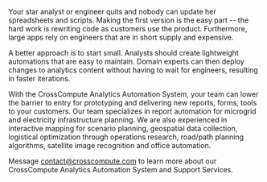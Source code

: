 Your star analyst or engineer quits and nobody can update her spreadsheets and scripts. Making the first version is the easy part -- the hard work is rewriting code as customers use the product. Furthermore, large apps rely on engineers that are in short supply and expensive.

A better approach is to start small. Analysts should create lightweight automations that are easy to maintain. Domain experts can then deploy changes to analytics content without having to wait for engineers, resulting in faster iterations.

With the CrossCompute Analytics Automation System, your team can lower the barrier to entry for prototyping and delivering new reports, forms, tools to your customers. Our team specializes in report automation for microgrid and electricity infrastructure planning. We are also experienced in interactive mapping for scenario planning, geospatial data collection, logistical optimization through operations research, road/path planning algorithms, satellite image recognition and office automation.

Message <contact@crosscompute.com> to learn more about our CrossCompute Analytics Automation System and Support Services.
